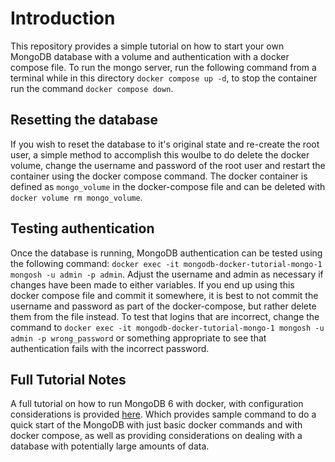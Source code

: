 # Introduction

This repository provides a simple tutorial on how to start your own MongoDB database with a volume and authentication with a docker compose file.
To run the mongo server, run the following command from a terminal while in this directory `docker compose up -d`, to stop the container run the command `docker compose down`.

## Resetting the database

If you wish to reset the database to it's original state and re-create the root user, a simple method to accomplish this woulbe to do delete the docker volume, change the username and password of the root user and restart the container using the docker compose command. The docker container is defined as `mongo_volume` in the docker-compose file and can be deleted with `docker volume rm mongo_volume`.

## Testing authentication

Once the database is running, MongoDB authentication can be tested using the following command: `docker exec -it mongodb-docker-tutorial-mongo-1 mongosh -u admin -p admin`. Adjust the username and admin as necessary if changes have been made to either variables. If you end up using this docker compose file and commit it somewhere, it is best to not commit the username and password as part of the docker-compose, but rather delete them from the file instead. To test that logins that are incorrect, change the command to `docker exec -it mongodb-docker-tutorial-mongo-1 mongosh -u admin -p wrong_password` or something appropriate to see that authentication fails with the incorrect password.

## Full Tutorial Notes

A full tutorial on how to run MongoDB 6 with docker, with configuration considerations is provided [here](https://www.spherex.dev/running-monodb-with-docker/). Which provides sample command to do a quick start of the MongoDB with just basic docker commands and with docker compose, as well as providing considerations on dealing with a database with potentially large amounts of data.
